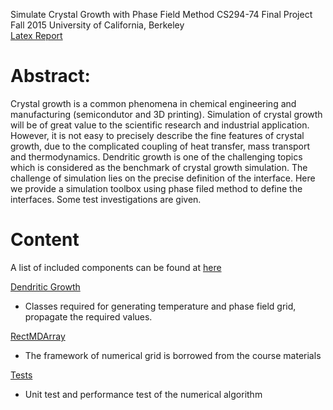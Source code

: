 Simulate Crystal Growth with Phase Field Method
CS294-74 Final Project  
Fall 2015 
University of California, Berkeley  
[Latex Report](https://www.overleaf.com/3886930xwwgst)


# Abstract: 
Crystal growth is a common phenomena in chemical engineering and manufacturing (semicondutor and 3D printing). Simulation of crystal growth will be of great value to the scientific research and industrial application. However, it is not easy to precisely describe the fine features of crystal growth, due to the complicated coupling of heat transfer, mass transport and thermodynamics. Dendritic growth is one of the challenging topics which is considered as the benchmark of crystal growth simulation. The challenge of simulation lies on the precise definition of the interface.  Here we provide a simulation toolbox using phase filed method to define the interfaces. Some test investigations are given.

# Content

A list of included components can be found at [here](https://github.com/letianwang92/CS294-73-Public/tree/master/code/include)

[Dendritic Growth](https://github.com/letianwang92/CS294-73-Public/tree/master/code/src/Dendritic)
* Classes required for generating temperature and phase field grid, propagate the required values.

[RectMDArray](https://github.com/letianwang92/CS294-73-Public/tree/master/code/src/RectArray)
* The framework of numerical grid is borrowed from the course materials

[Tests](https://github.com/letianwang92/CS294-73-Public/tree/master/code/src/unitTests)
* Unit test and performance test of the numerical algorithm


